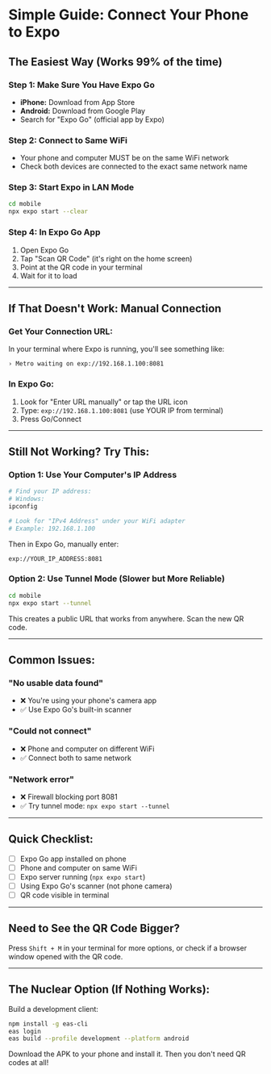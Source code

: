 # Simple Guide: Connect Your Phone to Expo

## The Easiest Way (Works 99% of the time)

### Step 1: Make Sure You Have Expo Go
- **iPhone:** Download from App Store
- **Android:** Download from Google Play
- Search for "Expo Go" (official app by Expo)

### Step 2: Connect to Same WiFi
- Your phone and computer MUST be on the same WiFi network
- Check both devices are connected to the exact same network name

### Step 3: Start Expo in LAN Mode
```bash
cd mobile
npx expo start --clear
```

### Step 4: In Expo Go App
1. Open Expo Go
2. Tap "Scan QR Code" (it's right on the home screen)
3. Point at the QR code in your terminal
4. Wait for it to load

---

## If That Doesn't Work: Manual Connection

### Get Your Connection URL:
In your terminal where Expo is running, you'll see something like:
```
› Metro waiting on exp://192.168.1.100:8081
```

### In Expo Go:
1. Look for "Enter URL manually" or tap the URL icon
2. Type: `exp://192.168.1.100:8081` (use YOUR IP from terminal)
3. Press Go/Connect

---

## Still Not Working? Try This:

### Option 1: Use Your Computer's IP Address
```bash
# Find your IP address:
# Windows:
ipconfig

# Look for "IPv4 Address" under your WiFi adapter
# Example: 192.168.1.100
```

Then in Expo Go, manually enter:
```
exp://YOUR_IP_ADDRESS:8081
```

### Option 2: Use Tunnel Mode (Slower but More Reliable)
```bash
cd mobile
npx expo start --tunnel
```

This creates a public URL that works from anywhere. Scan the new QR code.

---

## Common Issues:

### "No usable data found"
- ❌ You're using your phone's camera app
- ✅ Use Expo Go's built-in scanner

### "Could not connect"
- ❌ Phone and computer on different WiFi
- ✅ Connect both to same network

### "Network error"
- ❌ Firewall blocking port 8081
- ✅ Try tunnel mode: `npx expo start --tunnel`

---

## Quick Checklist:

- [ ] Expo Go app installed on phone
- [ ] Phone and computer on same WiFi
- [ ] Expo server running (`npx expo start`)
- [ ] Using Expo Go's scanner (not phone camera)
- [ ] QR code visible in terminal

---

## Need to See the QR Code Bigger?

Press `Shift + M` in your terminal for more options, or check if a browser window opened with the QR code.

---

## The Nuclear Option (If Nothing Works):

Build a development client:
```bash
npm install -g eas-cli
eas login
eas build --profile development --platform android
```

Download the APK to your phone and install it. Then you don't need QR codes at all!

